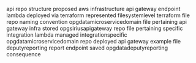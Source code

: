 api repo structure proposed aws infrastructure api gateway endpoint lambda deployed via terraform represented filesystemlevel terraform file repo naming convention opgdatamicroservicedomain file pertaining api gateway infra stored opgsiriusapigateway repo file pertaining specific integration lambda managed integrationspecific opgdatamicroservicedomain repo deployed api gateway example file deputyreporting report endpoint saved opgdatadeputyreporting consequence